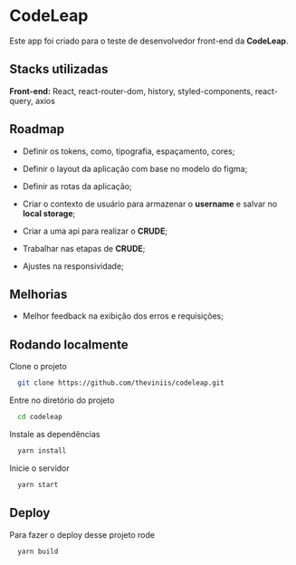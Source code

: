 # CodeLeap

Este app foi criado para o teste de desenvolvedor front-end da **CodeLeap**.

## Stacks utilizadas

**Front-end:** React, react-router-dom, history, styled-components, react-query, axios

## Roadmap

- Definir os tokens, como, tipografia, espaçamento, cores;

- Definir o layout da aplicação com base no modelo do figma;

- Definir as rotas da aplicação;

- Criar o contexto de usuário para armazenar o **username** e salvar no **local storage**;

- Criar a uma api para realizar o **CRUDE**;

- Trabalhar nas etapas de **CRUDE**;

- Ajustes na responsividade;

## Melhorias

- Melhor feedback na exibição dos erros e requisições;

## Rodando localmente

Clone o projeto

```bash
  git clone https://github.com/theviniis/codeleap.git
```

Entre no diretório do projeto

```bash
  cd codeleap
```

Instale as dependências

```bash
  yarn install
```

Inicie o servidor

```bash
  yarn start
```

## Deploy

Para fazer o deploy desse projeto rode

```bash
  yarn build
```
